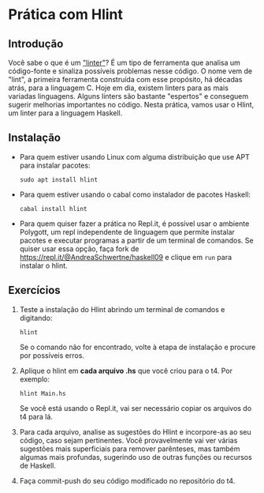 # Prática com Hlint


## Introdução

Você sabe o que é um ["linter"](https://en.wikipedia.org/wiki/Lint_(software))? É um tipo de ferramenta que analisa um código-fonte e sinaliza possíveis problemas nesse código. O nome vem de "lint", a primeira ferramenta construída com esse propósito, há décadas atrás, para a linguagem C. Hoje em dia, existem linters para as mais variadas linguagens. Alguns linters são bastante "espertos" e conseguem sugerir melhorias importantes no código. Nesta prática, vamos usar o Hlint, um linter para a linguagem Haskell.


## Instalação

- Para quem estiver usando Linux com alguma distribuição que use APT para instalar pacotes:
  ```
  sudo apt install hlint
  ```

- Para quem estiver usando o cabal como instalador de pacotes Haskell:
  ```
  cabal install hlint
  ```

- Para quem quiser fazer a prática no Repl.it, é possível usar o ambiente Polygott, um repl independente de linguagem que permite instalar pacotes e executar programas a partir de um terminal de comandos. Se quiser usar essa opção, faça fork de https://repl.it/@AndreaSchwertne/haskell09 e clique em `run` para instalar o hlint.

  
## Exercícios

1. Teste a instalação do Hlint abrindo um terminal de comandos e digitando:
   ```
   hlint
   ```
   Se o comando não for encontrado, volte à etapa de instalação e procure por possíveis erros. 
   
   
2. Aplique o hlint em **cada arquivo .hs** que você criou para o t4. Por exemplo:
   ```
   hlint Main.hs
   ```
   Se você está usando o Repl.it, vai ser necessário copiar os arquivos do t4 para lá.
   
3. Para cada arquivo, analise as sugestões do Hlint e incorpore-as ao seu código, caso sejam pertinentes. Você provavelmente vai ver várias sugestões mais superficiais para remover parênteses, mas também algumas mais profundas, sugerindo uso de outras funções ou recursos de Haskell. 


4. Faça commit-push do seu código modificado no repositório do t4.


